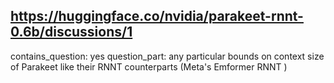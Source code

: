 ## https://huggingface.co/nvidia/parakeet-rnnt-0.6b/discussions/1

contains_question: yes
question_part: any particular bounds on context size of Parakeet like their RNNT counterparts  (Meta's Emformer RNNT )